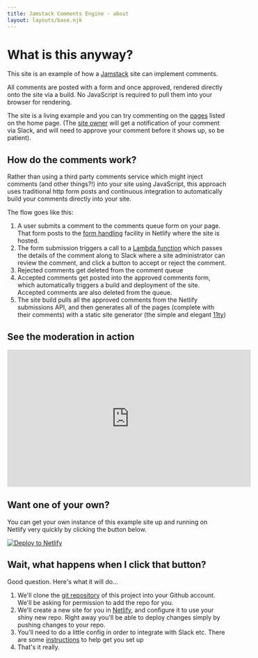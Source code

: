 ```yaml
---
title: Jamstack Comments Engine - about
layout: layouts/base.njk
---
```


# What is this anyway?

This site is an example of how a [Jamstack](https://www.jamstack.org) site can implement comments.

All comments are posted with a form and once approved, rendered directly onto the site via a build. No JavaScript is required to pull them into your browser for rendering.

The site is a living example and you can try commenting on the [pages](/) listed on the home page. (The [site owner](https://twitter.com/philhawksworth) will get a notification of your comment via Slack, and will need to approve your comment before it shows up, so be patient).

## How do the comments work?

Rather than using a third party comments service which might inject comments (and other things?!) into your site using JavaScript, this approach uses traditional http form posts and continuous integration to automatically build your comments directly into your site.

The flow goes like this:

1. A user submits a comment to the comments queue form on your page. That form posts to the [form handling](https://www.netlify.com/docs/form-handling/) facility in Netlify where the site is hosted.
2. The form submission triggers a call to a [Lambda function](https://www.netlify.com/docs/functions) which passes the details of the comment along to Slack where a site administrator can review the comment, and click a button to accept or reject the comment.
3. Rejected comments get deleted from the comment queue
4. Accepted comments get posted into the approved comments form, which automatically triggers a build and deployment of the site. Accepted comments are also deleted from the queue.
5. The site build pulls all the approved comments from the Netlify submissions API, and then generates all of the pages (complete with their comments) with a static site generator (the simple and elegant [11ty](https://www.11ty.io/))


## See the moderation in action

<div class="video-responsive">
  <iframe width="560" height="315" src="https://www.youtube.com/embed/-5z74ORssHE" frameborder="0" allow="autoplay; encrypted-media" allowfullscreen></iframe>
</div>


## Want one of your own?

You can get your own instance of this example site up and running on Netlify very quickly by clicking the button below.

[![Deploy to Netlify](https://www.netlify.com/img/deploy/button.svg)](https://app.netlify.com/start/deploy?repository=https://github.com/philhawksworth/jamstack-comments-engine)


## Wait, what happens when I click that button?

Good question. Here's what it will do...

1. We'll clone the [git repository](https://github.com/philhawksworth/jamstack-comments-engine) of this project into your Github account. We'll be asking for permission to add the repo for you.
2. We'll create a new site for you in [Netlify](https://www.netlify.com), and configure it to use your shiny new repo. Right away you'll be able to deploy changes simply by pushing changes to your repo.
3. You'll need to do a little config in order to integrate with Slack etc. There are some [instructions](https://github.com/philhawksworth/jamstack-comments-engine/blob/master/README.md) to help get you set up
4. That's it really.



